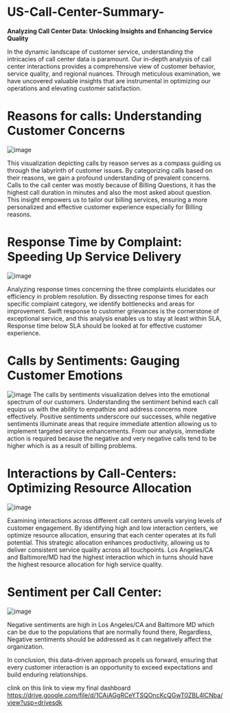 # **US-Call-Center-Summary-**
**Analyzing Call Center Data: Unlocking Insights and Enhancing Service Quality**

In the dynamic landscape of customer service, understanding the intricacies of call center data is paramount. Our in-depth analysis of call center interactions provides a comprehensive view of customer behavior, service quality, and regional nuances. Through meticulous examination, we have uncovered valuable insights that are instrumental in optimizing our operations and elevating customer satisfaction.

# Reasons for calls: Understanding Customer Concerns
![image](https://github.com/RofiatAbdulkareem/US-Call-Center-Summary-/assets/131497755/fd807ba2-45b8-4d8e-a910-334871a766e8)
  
  This visualization depicting calls by reason serves as a compass guiding us through the labyrinth of customer issues. By categorizing calls based on their reasons, we gain a profound understanding of prevalent concerns. Calls to the call center was mostly because of Billing Questions, it has the highest call duration in minutes and also the most asked about question. This insight empowers us to tailor our billing services, ensuring a more personalized and effective customer experience especially for Billing reasons.

  




 
# Response Time by Complaint: Speeding Up Service Delivery

![image](https://github.com/RofiatAbdulkareem/US-Call-Center-Summary-/assets/131497755/d2580993-c85b-4184-afd4-7754a6025879)

Analyzing response times concerning the three complaints elucidates our efficiency in problem resolution. By dissecting response times for each specific complaint category, we identify bottlenecks and areas for improvement. Swift response to customer grievances is the cornerstone of exceptional service, and this analysis enables us to stay at least within SLA, Response time below SLA should be looked at for effective customer experience.



# Calls by Sentiments: Gauging Customer Emotions
![image](https://github.com/RofiatAbdulkareem/US-Call-Center-Summary-/assets/131497755/84a23fe6-1639-43e6-95fa-e0c52b79f62d)
The calls by sentiments visualization delves into the emotional spectrum of our customers. Understanding the sentiment behind each call equips us with the ability to empathize and address concerns more effectively. Positive sentiments underscore our successes, while negative sentiments illuminate areas that require immediate attention allowing us to implement targeted service enhancements. From our analysis, immediate action is required because the negative and very negative calls tend to be higher which is as a result of billing problems.


  
# Interactions by Call-Centers: Optimizing Resource Allocation

![image](https://github.com/RofiatAbdulkareem/US-Call-Center-Summary-/assets/131497755/f85d2ea3-49e3-4f2e-9d2d-f8bb2d9a8020)


 
Examining interactions across different call centers unveils varying levels of customer engagement. By identifying high and low interaction centers, we optimize resource allocation, ensuring that each center operates at its full potential. This strategic allocation enhances productivity, allowing us to deliver consistent service quality across all touchpoints. Los Angeles/CA and Baltimore/MD had the highest interaction which in turns should have the highest resource allocation for high service quality.


 
# Sentiment per Call Center:
![image](https://github.com/RofiatAbdulkareem/US-Call-Center-Summary-/assets/131497755/af568cc9-34a6-4cf4-8e31-ef4a911bced8)



Negative sentiments are high in Los Angeles/CA and Baltimore MD which can be due to the populations that are normally found there, Regardless, Negative sentiments should be addressed as it can negatively affect the organization.


In conclusion, this data-driven approach propels us forward, ensuring that every customer interaction is an opportunity to exceed expectations and build enduring relationships.

clink on this link to view my final dashboard https://drive.google.com/file/d/1CAiAGgRCeYTSQOncKcQGwT0ZBL4lCNba/view?usp=drivesdk


